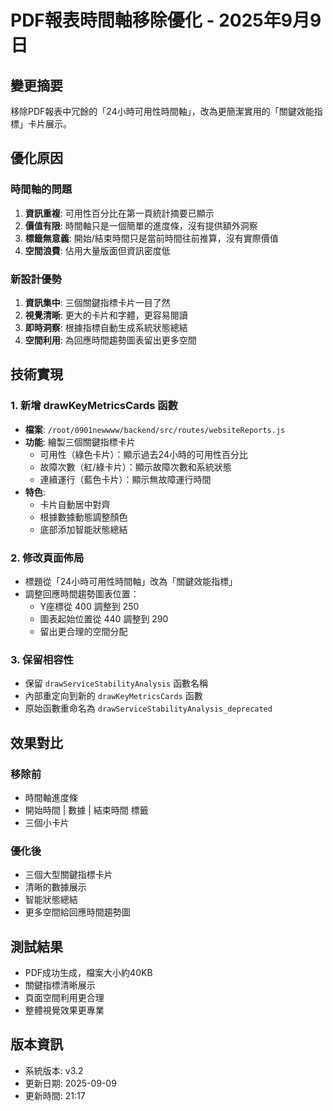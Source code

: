 # PDF報表時間軸移除優化 - 2025年9月9日

## 變更摘要
移除PDF報表中冗餘的「24小時可用性時間軸」，改為更簡潔實用的「關鍵效能指標」卡片展示。

## 優化原因

### 時間軸的問題
1. **資訊重複**: 可用性百分比在第一頁統計摘要已顯示
2. **價值有限**: 時間軸只是一個簡單的進度條，沒有提供額外洞察
3. **標籤無意義**: 開始/結束時間只是當前時間往前推算，沒有實際價值
4. **空間浪費**: 佔用大量版面但資訊密度低

### 新設計優勢
1. **資訊集中**: 三個關鍵指標卡片一目了然
2. **視覺清晰**: 更大的卡片和字體，更容易閱讀
3. **即時洞察**: 根據指標自動生成系統狀態總結
4. **空間利用**: 為回應時間趨勢圖表留出更多空間

## 技術實現

### 1. 新增 drawKeyMetricsCards 函數
- **檔案**: `/root/0901newwww/backend/src/routes/websiteReports.js`
- **功能**: 繪製三個關鍵指標卡片
  - 可用性（綠色卡片）：顯示過去24小時的可用性百分比
  - 故障次數（紅/綠卡片）：顯示故障次數和系統狀態
  - 連續運行（藍色卡片）：顯示無故障運行時間
- **特色**: 
  - 卡片自動居中對齊
  - 根據數據動態調整顏色
  - 底部添加智能狀態總結

### 2. 修改頁面佈局
- 標題從「24小時可用性時間軸」改為「關鍵效能指標」
- 調整回應時間趨勢圖表位置：
  - Y座標從 400 調整到 250
  - 圖表起始位置從 440 調整到 290
  - 留出更合理的空間分配

### 3. 保留相容性
- 保留 `drawServiceStabilityAnalysis` 函數名稱
- 內部重定向到新的 `drawKeyMetricsCards` 函數
- 原始函數重命名為 `drawServiceStabilityAnalysis_deprecated`

## 效果對比

### 移除前
- 時間軸進度條
- 開始時間 | 數據 | 結束時間 標籤
- 三個小卡片

### 優化後
- 三個大型關鍵指標卡片
- 清晰的數據展示
- 智能狀態總結
- 更多空間給回應時間趨勢圖

## 測試結果
- PDF成功生成，檔案大小約40KB
- 關鍵指標清晰展示
- 頁面空間利用更合理
- 整體視覺效果更專業

## 版本資訊
- 系統版本: v3.2
- 更新日期: 2025-09-09
- 更新時間: 21:17
